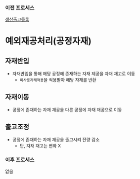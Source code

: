 ### 이전 프로세스

[생산출고등록](./생산출고등록#생산출고등록)

# 예외재공처리(공정자재)

## 자재반입

- 자재반입을 통해 해당 공정에 존재하는 자재 제공을 자재 재고로 이동
  - `미사용자재적용`을 적용받아 해당 자재를 반환

## 자재이동

- 공정에 존재하는 자재 재공을 다른 공정에 자재 재공으로 이동

## 출고조정

- 공정에 존재하는 자재 재공을 출고시켜 잔량 감소
  - 단, 자재 재고는 변화 X

### 이후 프로세스

없음
